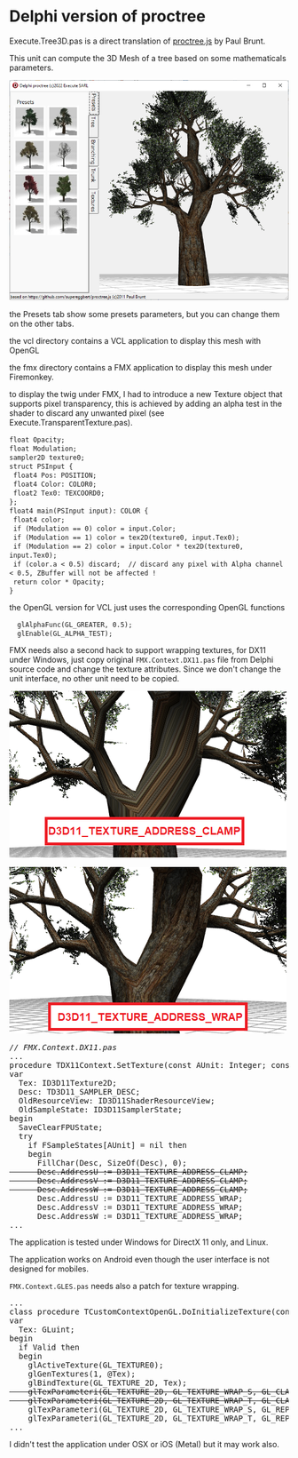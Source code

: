 # Delphi version of proctree

Execute.Tree3D.pas is a direct translation of [proctree.js](https://github.com/supereggbert/proctree.js) by Paul Brunt.

This unit can compute the 3D Mesh of a tree based on some mathematicals parameters.

![proctree](proctree.png)

the Presets tab show some presets parameters, but you can change them on the other tabs.

the vcl directory contains a VCL application to display this mesh with OpenGL

the fmx directory contains a FMX application to display this mesh under Firemonkey.

to display the twig under FMX, I had to introduce a new Texture object that supports pixel transparency, this is achieved by adding an alpha test in the shader to discard any unwanted pixel (see Execute.TransparentTexture.pas).

```shader
float Opacity;
float Modulation;
sampler2D texture0;
struct PSInput {
 float4 Pos: POSITION;
 float4 Color: COLOR0;
 float2 Tex0: TEXCOORD0;
};
float4 main(PSInput input): COLOR {
 float4 color;
 if (Modulation == 0) color = input.Color;
 if (Modulation == 1) color = tex2D(texture0, input.Tex0);
 if (Modulation == 2) color = input.Color * tex2D(texture0, input.Tex0);
 if (color.a < 0.5) discard;  // discard any pixel with Alpha channel < 0.5, ZBuffer will not be affected !
 return color * Opacity;
}
```

the OpenGL version for VCL just uses the corresponding OpenGL functions
```delphi
  glAlphaFunc(GL_GREATER, 0.5);
  glEnable(GL_ALPHA_TEST);
```

FMX needs also a second hack to support wrapping textures, for DX11 under Windows, just copy original `FMX.Context.DX11.pas` file from Delphi source code and change the texture attributes. Since we don't change the unit interface, no other unit need to be copied.

![D3D11_TEXTURE_ADDRESS_CLAMP](clamp.png)

![D3D11_TEXTURE_ADDRESS_WRAP](wrap.png)

<pre>
<i>// FMX.Context.DX11.pas</i>
...
procedure TDX11Context.SetTexture(const AUnit: Integer; const Texture: TTexture);
var
  Tex: ID3D11Texture2D;
  Desc: TD3D11_SAMPLER_DESC;
  OldResourceView: ID3D11ShaderResourceView;
  OldSampleState: ID3D11SamplerState;
begin
  SaveClearFPUState;
  try
    if FSampleStates[AUnit] = nil then
    begin
      FillChar(Desc, SizeOf(Desc), 0);
<s>      Desc.AddressU := D3D11_TEXTURE_ADDRESS_CLAMP;
      Desc.AddressV := D3D11_TEXTURE_ADDRESS_CLAMP;
      Desc.AddressW := D3D11_TEXTURE_ADDRESS_CLAMP;</s>
      Desc.AddressU := D3D11_TEXTURE_ADDRESS_WRAP;
      Desc.AddressV := D3D11_TEXTURE_ADDRESS_WRAP;
      Desc.AddressW := D3D11_TEXTURE_ADDRESS_WRAP;
...
</pre>

The application is tested under Windows for DirectX 11 only, and Linux.

The application works on Android even though the user interface is not designed for mobiles.

```FMX.Context.GLES.pas``` needs also a patch for texture wrapping.
<pre>
...
class procedure TCustomContextOpenGL.DoInitializeTexture(const Texture: TTexture);
var
  Tex: GLuint;
begin
  if Valid then
  begin
    glActiveTexture(GL_TEXTURE0);
    glGenTextures(1, @Tex);
    glBindTexture(GL_TEXTURE_2D, Tex);
<s>    glTexParameteri(GL_TEXTURE_2D, GL_TEXTURE_WRAP_S, GL_CLAMP_TO_EDGE);
    glTexParameteri(GL_TEXTURE_2D, GL_TEXTURE_WRAP_T, GL_CLAMP_TO_EDGE);</s>
    glTexParameteri(GL_TEXTURE_2D, GL_TEXTURE_WRAP_S, GL_REPEAT);
    glTexParameteri(GL_TEXTURE_2D, GL_TEXTURE_WRAP_T, GL_REPEAT);
...
</pre>

I didn't test the application under OSX or iOS (Metal) but it may work also.